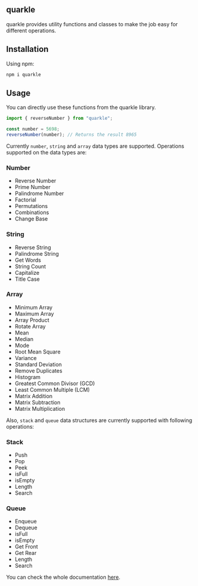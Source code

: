 ## quarkle

quarkle provides utility functions and classes to make the job easy for different operations.

## Installation

Using npm:

```bash
npm i quarkle
```

## Usage

You can directly use these functions from the quarkle library.

```js copy
import { reverseNumber } from "quarkle";

const number = 5698;
reverseNumber(number); // Returns the result 8965
```

Currently `number`, `string` and `array` data types are supported. Operations supported on the data types are:

### Number

- Reverse Number
- Prime Number
- Palindrome Number
- Factorial
- Permutations
- Combinations
- Change Base

### String

- Reverse String
- Palindrome String
- Get Words
- String Count
- Capitalize
- Title Case

### Array

- Minimum Array
- Maximum Array
- Array Product
- Rotate Array
- Mean
- Median
- Mode
- Root Mean Square
- Variance
- Standard Deviation
- Remove Duplicates
- Histogram
- Greatest Common Divisor (GCD)
- Least Common Multiple (LCM)
- Matrix Addition
- Matrix Subtraction
- Matrix Multiplication

Also, `stack` and `queue` data structures are currently supported with following operations:

### Stack

- Push
- Pop
- Peek
- isFull
- isEmpty
- Length
- Search

### Queue

- Enqueue
- Dequeue
- isFull
- isEmpty
- Get Front
- Get Rear
- Length
- Search

You can check the whole documentation [here](https://quarkle-docs.vercel.app/ "quarkle library").
